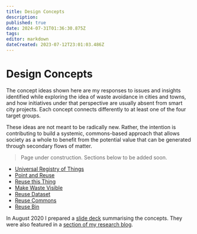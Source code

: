 ```yaml
---
title: Design Concepts
description: 
published: true
date: 2024-07-31T01:36:30.875Z
tags: 
editor: markdown
dateCreated: 2023-07-12T23:01:03.486Z
---
```


# Design Concepts

The concept ideas shown here are my responses to issues and insights identified while exploring the idea of waste avoidance in cities and towns, and how initiatives under that perspective are usually absent from smart city projects. Each concept connects differently to at least one of the four target groups.

These ideas are not meant to be radically new. Rather, the intention is contributing to build a systemic, commons-based approach that allows society as a whole to benefit from the potential value that can be generated through secondary flows of matter.

> Page under construction. Sections below to be added soon.

- [Universal Registry of Things](universal-registry-things)
- [Point and Reuse](point-reuse)
- [Reuse this Thing](reuse-this-thing)
- [Make Waste Visible](make-waste-visible)
- [Reuse Dataset](reuse-dataset)
- [Reuse Commons](reuse-commons)
- [Reuse Bin](reuse-bin)

In August 2020 I prepared a [slide deck](slides/2020-08_Concepts.pdf) summarising the concepts. They were also featured in a [section of my research blog](https://is.efeefe.me/opendott/concepts).